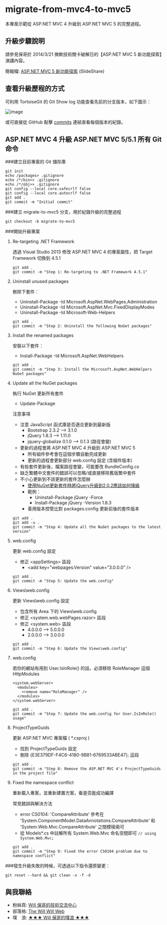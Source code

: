 migrate-from-mvc4-to-mvc5
=========================

本專案示範從 ASP.NET MVC 4 升級到 ASP.NET MVC 5 的完整過程。

升級步驟說明
-------------

請參見保哥於 2014/3/21 微軟技術關卡破解日的【ASP.NET MVC 5 新功能探索】演講內容。

簡報檔: [ASP.NET MVC 5 新功能探索](http://bit.ly/aspnet-mvc-5-whats-new) (SlideShare)

查看升級歷程的方式
-------------------

可利用 TortoiseGit 的 Git Show log 功能查看先前的分支版本，如下圖示：

![image](https://f.cloud.github.com/assets/88981/2482996/eef4dc7a-b0f7-11e3-995e-e24e0168f5b7.png)

或可直接從 GitHub 點擊 [commits](https://github.com/doggy8088/migrate-from-mvc4-to-mvc5/commits/master) 連結查看每個版本的紀錄。

ASP.NET MVC 4 升級 ASP.NET MVC 5/5.1 所有 Git 命令
---------------------------------------------------

###建立目前專案的 Git 儲存庫

```
git init
echo /packages> .gitignore
echo /*/bin>> .gitignore
echo /*/obj>> .gitignore
git config --local core.safecrlf false
git config --local core.autocrlf false
git add .
git commit -m "Initial commit"
```

###建立 migrate-to-mvc5 分支，用於紀錄升級的完整過程

```
git checkout -b migrate-to-mvc5
```

###開始升級專案

1. Re-targeting .NET Framework

    透過 Visual Studio 2013 修改 ASP.NET MVC 4 的專案屬性，把 Target Framework 切換到 4.5.1

    ```
    git add .
    git commit -m "Step 1: Re-targeting to .NET Framework 4.5.1"
    ```

2. Uninstall unused packages

    刪除下套件：
    * Uninstall-Package -Id Microsoft.AspNet.WebPages.Administration
    * Uninstall-Package -Id Microsoft.AspNet.Mvc.FixedDisplayModes
    * Uninstall-Package -Id Microsoft-Web-Helpers

    ```
    git add .
    git commit -m "Step 2: Uninstall the following NuGet packages"
    ```

3. Install the renamed packages

    安裝以下套件：
    * Install-Package -Id Microsoft.AspNet.WebHelpers

    ```
    git add .
    git commit -m "Step 3: Install the Microsoft.AspNet.WebHelpers NuGet packages"
    ```

4. Update all the NuGet packages

    執行 NuGet 更新所有套件
    * Update-Package

    注意事項
    * 注意 JavaScript 函式庫是否適合更新到最新版
        * Bootstrap  		2.3.2 --> 3.1.0
        * jQuery 			1.8.3 --> 1.11.0
        * jquery-globalize	0.1.0 --> 0.1.3  (路徑會變)
    * 更新的過程會將 ASP.NET MVC 4 升級到 ASP.NET MVC 5
        * 所有組件參考會在這個步驟自動完成更新
        * 更新的過程會更新部分 web.config 設定 (含組件版本)
    * 有些套件更新後，檔案路徑會變，可能要改 BundleConfig.cs
    * 缺乏繁體中文套件的錯誤可以忽略/或直接移除舊版繁中套件
    * 不小心更新到不該更新的套件怎麼辦
        * [使用NuGet更新套件時將jQuery升級到2.0.2應該如何降級](http://blog.miniasp.com/post/2013/06/10/Downgrading-jQuery-version-with-NuGet.aspx)
        * 範例：
            * Uninstall-Package jQuery -Force
            * Install-Package jQuery -Version 1.8.3
        * 善用版本控管比對 packages.config 更新前後的套件版本
    
    ```
    git add .
    git add -u .
    git commit -m "Step 4: Update all the NuGet packages to the latest version"
    ```

5. web.config

    更新 web.config 設定
    * 修正 &lt;appSettings&gt; 區段
        * &lt;add key="webpages:Version" value="3.0.0.0" /&gt;

    ```
    git add .
    git commit -m "Step 5: Update the web.config"
    ```

6. Views\web.config

    更新 Views\web.config 設定
    * 包含所有 Area 下的 Views\web.config
    * 修正 <system.web.webPages.razor> 區段
    * 修正 <system.web> 區段
        * 4.0.0.0 --> 5.0.0.0
        * 2.0.0.0 --> 3.0.0.0

    ```
    git add .
    git commit -m "Step 6: Update the Views\web.config"
    ```

7. web.config

    若你的網站有用到 User.IsInRole() 的話，必須移除 RoleManager 這個 HttpModules

    ```
    <system.webServer>
      <modules>
        <remove name="RoleManager" />
      </modules>
    </system.webServer>
    ```


    ```
    git add .
    git commit -m "Step 7: Update the web.config for User.IsInRole() usage"
    ```

8. ProjectTypeGuids

    更新 ASP.NET MVC 專案檔 ( *.csproj )
    * 找到 ProjectTypeGuids 設定
    * 刪除 {E3E379DF-F4C6-4180-9B81-6769533ABE47}; 這段

    ```
    git add .
    git commit -m "Step 8: Remove the ASP.NET MVC 4's ProjectTypeGuids in the project file"
    ```

9. Fixed the namespace conflict

    重新載入專案，並重新建置方案，看是否能成功編譯

    常見錯誤與解決方法
    * error CS0104: 'CompareAttribute' 參考在 'System.ComponentModel.DataAnnotations.CompareAttribute' 和 'System.Web.Mvc.CompareAttribute' 之間模稜兩可
    * 從 Models\*.cs 中註解所有 System.Web.Mvc 命名空間即可
        `// using System.Web.Mvc;`

    ```
    git add .
    git commit -m "Step 9: Fixed the error CS0104 problem due to namespace conflict"
    ```

###發生升級失敗的時候，可透過以下指令還原變更：

```
git reset --hard && git clean -x -f -d
```

與我聯絡
---------

* 粉絲頁: [Will 保哥的技術交流中心](https://www.facebook.com/will.fans)
* 部落格: [The Will Will Web](http://blog.miniasp.com/)
* 噗　浪: [★★★ Will 保哥的噗浪 ★★★](http://www.plurk.com/willh/invite)
